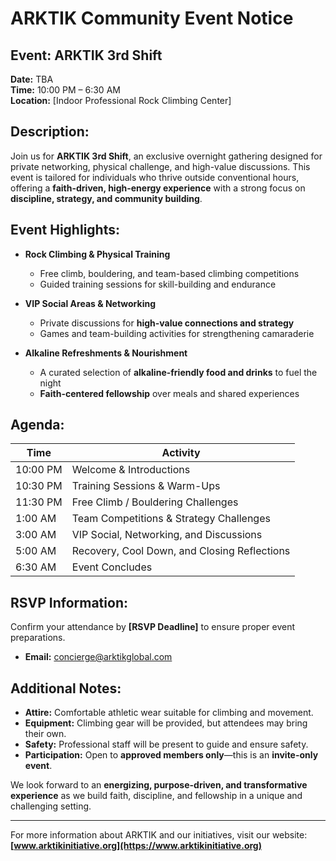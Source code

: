 # ARKTIK Community Event Notice

## **Event:** ARKTIK 3rd Shift

**Date:** TBA  
**Time:** 10:00 PM – 6:30 AM  
**Location:** [Indoor Professional Rock Climbing Center]  

## **Description:**

Join us for **ARKTIK 3rd Shift**, an exclusive overnight gathering designed for private networking, physical challenge, and high-value discussions. This event is tailored for individuals who thrive outside conventional hours, offering a **faith-driven, high-energy experience** with a strong focus on **discipline, strategy, and community building**.

## **Event Highlights:**

- **Rock Climbing & Physical Training**  
  - Free climb, bouldering, and team-based climbing competitions  
  - Guided training sessions for skill-building and endurance  

- **VIP Social Areas & Networking**  
  - Private discussions for **high-value connections and strategy**  
  - Games and team-building activities for strengthening camaraderie  

- **Alkaline Refreshments & Nourishment**  
  - A curated selection of **alkaline-friendly food and drinks** to fuel the night  
  - **Faith-centered fellowship** over meals and shared experiences  

## **Agenda:**

| Time          | Activity |
|--------------|-------------------------------------------------|
| 10:00 PM     | Welcome & Introductions |
| 10:30 PM     | Training Sessions & Warm-Ups |
| 11:30 PM     | Free Climb / Bouldering Challenges |
| 1:00 AM      | Team Competitions & Strategy Challenges |
| 3:00 AM      | VIP Social, Networking, and Discussions |
| 5:00 AM      | Recovery, Cool Down, and Closing Reflections |
| 6:30 AM      | Event Concludes |

## **RSVP Information:**

Confirm your attendance by **[RSVP Deadline]** to ensure proper event preparations.  

- **Email:** concierge@arktikglobal.com


## **Additional Notes:**

- **Attire:** Comfortable athletic wear suitable for climbing and movement.  
- **Equipment:** Climbing gear will be provided, but attendees may bring their own.  
- **Safety:** Professional staff will be present to guide and ensure safety.  
- **Participation:** Open to **approved members only**—this is an **invite-only event**.  

We look forward to an **energizing, purpose-driven, and transformative experience** as we build faith, discipline, and fellowship in a unique and challenging setting.  

---  

For more information about ARKTIK and our initiatives, visit our website: **[www.arktikinitiative.org](https://www.arktikinitiative.org)**  
